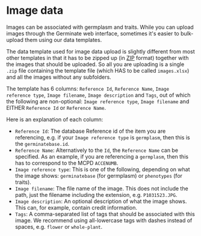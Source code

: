 # Image data
Images can be associated with germplasm and traits. While you can upload images through the Germinate web interface, sometimes it's easier to bulk-upload them using our data templates.

The data template used for image data upload is slightly different from most other templates in that it has to be zipped up (in [ZIP](https://en.wikipedia.org/wiki/ZIP_(file_format)) format) together with the images that should be uploaded. So all you are uploading is a single `.zip` file containing the template file (which HAS to be called `images.xlsx`) and all the images without any subfolders.

The template has 6 columns: `Reference Id`, `Reference Name`, `Image reference type`, `Image filename`, `Image description` and `Tags`, out of which the following are non-optional: `Image reference type`, `Image filename` and EITHER `Reference Id` or `Reference Name`.

Here is an explanation of each column:

- `Reference Id`: The database Reference id of the item you are referencing, e.g. if your `Image reference type` is `germplasm`, then this is the `germinatebase.id`.
- `Reference Name`: Alternatively to the `Id`, the `Reference Name` can be specified. As an example, if you are referencing a `germplasm`, then this has to correspond to the MCPD `ACCENUMB`.
- `Image reference type`: This is one of the following, depending on what the image shows: `germinatebase` (for germplasm) or `phenotypes` (for traits).
- `Image filename`: The file name of the image. This does not include the path, just the filename including the extension, e.g. `P1031523.JPG`.
- `Image description`: An optional description of what the image shows. This can, for example, contain credit information.
- `Tags`: A comma-separated list of tags that should be associated with this image. We recommend using all-lowercase tags with dashes instead of spaces, e.g. `flower` or `whole-plant`.